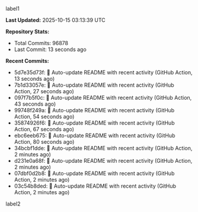 
label1 
<!-- ACTIVITY_START -->
**Last Updated:** 2025-10-15 03:13:39 UTC

**Repository Stats:**
- Total Commits: 96878
- Last Commit: 13 seconds ago

**Recent Commits:**
- 5d7e35d73f: 🤖 Auto-update README with recent activity (GitHub Action, 13 seconds ago)
- 7b1d33057e: 🤖 Auto-update README with recent activity (GitHub Action, 27 seconds ago)
- 097f7b5f0c: 🤖 Auto-update README with recent activity (GitHub Action, 43 seconds ago)
- 99748f249a: 🤖 Auto-update README with recent activity (GitHub Action, 54 seconds ago)
- 35874926f6: 🤖 Auto-update README with recent activity (GitHub Action, 67 seconds ago)
- ebc6eeb675: 🤖 Auto-update README with recent activity (GitHub Action, 80 seconds ago)
- 34bcbf1dde: 🤖 Auto-update README with recent activity (GitHub Action, 2 minutes ago)
- d231e0a68f: 🤖 Auto-update README with recent activity (GitHub Action, 2 minutes ago)
- 07dbf0d2b8: 🤖 Auto-update README with recent activity (GitHub Action, 2 minutes ago)
- 03c54b8ded: 🤖 Auto-update README with recent activity (GitHub Action, 2 minutes ago)
<!-- ACTIVITY_END -->

label2
